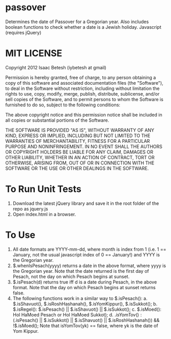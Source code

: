 passover
========

Determines the date of Passover for a Gregorian year. Also includes boolean functions to check whether a date is a Jewish holiday. Javascript (requires jQuery)

MIT LICENSE
===========

Copyright 2012 Isaac Betesh (iybetesh at gmail)

Permission is hereby granted, free of charge, to any person obtaining
a copy of this software and associated documentation files (the
"Software"), to deal in the Software without restriction, including
without limitation the rights to use, copy, modify, merge, publish,
distribute, sublicense, and/or sell copies of the Software, and to
permit persons to whom the Software is furnished to do so, subject to
the following conditions:

The above copyright notice and this permission notice shall be
included in all copies or substantial portions of the Software.

THE SOFTWARE IS PROVIDED "AS IS", WITHOUT WARRANTY OF ANY KIND,
EXPRESS OR IMPLIED, INCLUDING BUT NOT LIMITED TO THE WARRANTIES OF
MERCHANTABILITY, FITNESS FOR A PARTICULAR PURPOSE AND
NONINFRINGEMENT. IN NO EVENT SHALL THE AUTHORS OR COPYRIGHT HOLDERS BE
LIABLE FOR ANY CLAIM, DAMAGES OR OTHER LIABILITY, WHETHER IN AN ACTION
OF CONTRACT, TORT OR OTHERWISE, ARISING FROM, OUT OF OR IN CONNECTION
WITH THE SOFTWARE OR THE USE OR OTHER DEALINGS IN THE SOFTWARE.

To Run Unit Tests
===========
1. Download the latest jQuery library and save it in the root folder of the repo as jquery.js
2. Open index.html in a browser.

To Use
===========
1. All date formats are YYYY-mm-dd, where month is index from 1 (i.e. 1 == January, not the usual javascript index of 0 == January!) and YYYY is the Gregorian year.
2. $.whenIsPesach(yyyy) returns a date in the above format, where yyyy is the Gregorian year.  Note that the date returned is the first day of Pesach, not the day on which Pesach begins at sunset.
3. $.isPesach(d) returns true iff d is a date during Pesach, in the above format.  Note that the day on which Pesach begins at sunset returns false.
4. The following functions work in a similar way to $.isPesach():
 a. $.isShavuot(), $.isRoshHashanah(), $.isYomKippur(), $.isSukkot();
 b. $.isRegel(): $.isPesach() || $.isShavuot() || $.isSukkot();
 c. $.isMoed(): Hol HaMoed Pesach or Hol HaMoed Sukkot);
 d. $.isYomTov(): ($.isPesach() || $.isSukkot() || $.isShavuot() || $.isRoshHashanah()) && !$.isMoed();
  Note that isYomTov(yk) == false, where yk is the date of Yom Kippur.
